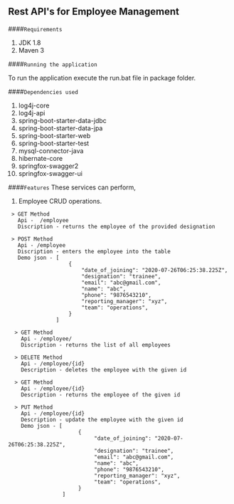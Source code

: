## Rest API's for Employee Management

####``Requirements``

1. JDK 1.8
2. Maven 3

####``Running the application ``

To run the application execute the run.bat file in package folder.



####``Dependencies used``


1.  log4j-core
2.  log4j-api
3.  spring-boot-starter-data-jdbc
4.  spring-boot-starter-data-jpa
5.  spring-boot-starter-web
6.  spring-boot-starter-test
7.  mysql-connector-java
8.  hibernate-core
9.  springfox-swagger2
10. springfox-swagger-ui



####``Features``
These services can perform,

   1. Employee CRUD operations.
   
     > GET Method 
       Api -  /employee
       Discription - returns the employee of the provided designation
      
     > POST Method
       Api - /employee
       Discription - enters the employee into the table
       Demo json - [
                       {
                           "date_of_joining": "2020-07-26T06:25:38.225Z",
                           "designation": "trainee",
                           "email": "abc@gmail.com",
                           "name": "abc",
                           "phone": "9876543210",
                           "reporting_manager": "xyz",
                           "team": "operations",
                       }
                   ] 
                   
      > GET Method
        Api - /employee/
        Discription - returns the list of all employees
        
      > DELETE Method
        Api - /employee/{id}
        Description - deletes the employee with the given id
      
      > GET Method
        Api - /employee/{id}
        Description - returns the employee of the given id
        
      > PUT Method
        Api - /employee/{id}
        Description - update the employee with the given id
        Demo json - [
                          {
                               "date_of_joining": "2020-07-26T06:25:38.225Z",
                               "designation": "trainee",
                               "email": "abc@gmail.com",
                               "name": "abc",
                               "phone": "9876543210",
                               "reporting_manager": "xyz",
                               "team": "operations",
                          }
                     ] 
      
   



